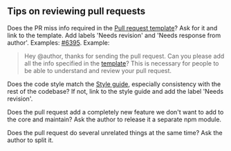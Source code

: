 ## Tips on reviewing pull requests

Does the PR miss info required in the [Pull request template](https://github.com/facebook/react-native/blob/master/PULL_REQUEST_TEMPLATE.md)? Ask for it and link to the template. Add labels 'Needs revision' and 'Needs response from author'. Examples: [#6395](https://github.com/facebook/react-native/pull/6395).
Example:

> Hey @author, thanks for sending the pull request.
> Can you please add all the info specified in the [template](https://github.com/facebook/react-native/blob/master/PULL_REQUEST_TEMPLATE.md)? This is necessary for people to be able to understand and review your pull request.

Does the code style match the [Style guide](https://github.com/facebook/react-native/blob/master/CONTRIBUTING.md#style-guide), especially consistency with the rest of the codebase? If not, link to the style guide and add the label 'Needs revision'.

Does the pull request add a completely new feature we don't want to add to the core and maintain? Ask the author to release it a separate npm module.

Does the pull request do several unrelated things at the same time? Ask the author to split it.
